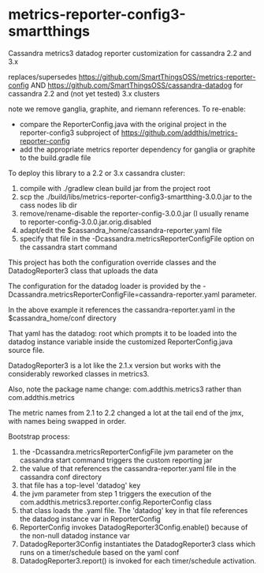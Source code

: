 # metrics-reporter-config3-smartthings
Cassandra metrics3 datadog reporter customization for cassandra 2.2 and 3.x

replaces/supersedes https://github.com/SmartThingsOSS/metrics-reporter-config AND https://github.com/SmartThingsOSS/cassandra-datadog for cassandra 2.2 and (not yet tested) 3.x clusters

note we remove ganglia, graphite, and riemann references. To re-enable:
- compare the ReporterConfig.java with the original project in the reporter-config3 subproject of https://github.com/addthis/metrics-reporter-config
- add the appropriate metrics reporter dependency for ganglia or graphite to the build.gradle file

To deploy this library to a 2.2 or 3.x cassandra cluster:

1) compile with ./gradlew clean build jar from the project root
2) scp the ./build/libs/metrics-reporter-config3-smartthing-3.0.0.jar to the cass nodes lib dir
3) remove/rename-disable the reporter-config-3.0.0.jar (I usually rename to reporter-config-3.0.0.jar.orig.disabled
4) adapt/edit the $cassandra_home/cassandra-reporter.yaml file
5) specify that file in the -Dcassandra.metricsReporterConfigFile option on the cassandra start command

This project has both the configuration override classes and the DatadogReporter3 class that uploads the data

The configuration for the datadog loader is provided by the -Dcassandra.metricsReporterConfigFile=cassandra-reporter.yaml parameter.

In the above example it references the cassandra-reporter.yaml in the $cassandra_home/conf directory

That yaml has the datadog: root which prompts it to be loaded into the datadog instance variable inside the customized ReporterConfig.java source file.

DatadogReporter3 is a lot like the 2.1.x version but works with the considerably reworked classes in metrics3. 

Also, note the package name change: com.addthis.metrics3 rather than com.addthis.metrics

The metric names from 2.1 to 2.2 changed a lot at the tail end of the jmx, with names being swapped in order. 

Bootstrap process:
 1) the -Dcassandra.metricsReporterConfigFile jvm parameter on the cassandra start command triggers the custom reporting jar
 2) the value of that references the cassandra-reporter.yaml file in the cassandra conf directory
 3) that file has a top-level 'datadog' key
 4) the jvm parameter from step 1 triggers the execution of the com.addthis.metrics3.reporter.config.ReporterConfig class
 5) that class loads the .yaml file. The 'datadog' key in that file references the datadog instance var in ReporterConfig
 6) ReporterConfig invokes DatadogReporter3Config.enable() because of the non-null datadog instance var
 7) DatadogReporter3Config instantiates the DatadogReporter3 class which runs on a timer/schedule based on the yaml conf
 8) DatadogReporter3.report() is invoked for each timer/schedule activation. 



